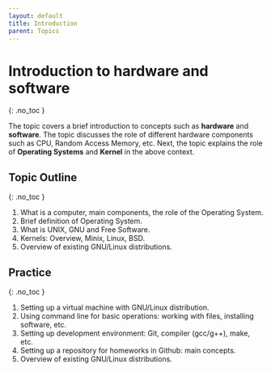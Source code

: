 ```yaml
---
layout: default
title: Introduction
parent: Topics
---
```


# Introduction to hardware and software
{: .no_toc }

The topic covers a brief introduction to concepts such as **hardware** and **software**.
The topic discusses the role of different hardware components such as CPU, Random Access Memory, etc.
Next, the topic explains the role of **Operating Systems** and **Kernel** in the above context.

## Topic Outline
{: .no_toc }

1. What is a computer, main components, the role of the Operating System.
2. Brief definition of Operating System.
3. What is UNIX, GNU and Free Software.
4. Kernels: Overview, Minix, Linux, BSD.
5. Overview of existing GNU/Linux distributions.

## Practice
{: .no_toc }

1. Setting up a virtual machine with GNU/Linux distribution.
2. Using command line for basic operations: working with files, installing software, etc.
3. Setting up development environment: Git, compiler (gcc/g++), make, etc.
4. Setting up a repository for homeworks in Github: main concepts.
5. Overview of existing GNU/Linux distributions.

